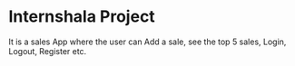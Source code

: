 # Internshala Project

It is a sales App where the user can Add a sale, see the top 5 sales, Login, Logout, Register etc.
